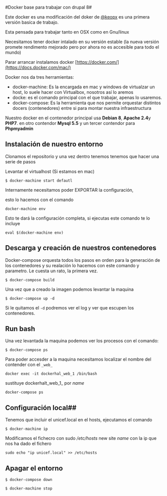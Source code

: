 #Docker base para trabajar con drupal 8#

Este docker es una modificación del doker de [@keopx](https://github.com/keopx) es una primera versión basíca de trabajo.

Esta pensada para trabajar tanto en OSX como en Gnu/linux

Necesitamos tener docker intalado en su versión estable (la nueva versión promete rendimento mejorado pero por ahora no es accesible para todo el mundo)

Parar arrancar instalamos docker  [https://docker.com/](https://docs.docker.com/mac/)

Docker nos da tres herramientas:

* docker-machine: Es la encargada en mac y windows de virtualzar un host, lo suele hacer con Virtualbox, nosotros así lo aremos
* docke: es el comando principal con el que trabajar, apenas lo usaremos.
* docker-compose: Es la herramienta que nos permite orquestar distintos docers (contenedores) entre si para montar nuestra infraestructura


Nuestro docker en el contenedor principal usa **Debian 8**, **Apache 2.4**y **PHP7**. en otro contendor **Mysql 5.5** y un tercer contendor para **Phpmyadmin**



## Instalación de nuestro entorno ##

Clonamos el repositorio y una vez dentro tenemos tenemos que hacer una serie de pasos

Levantar el virtualhost (Si estamos en mac)

`$ docker-machine start defautl`

Internamente necesitamos poder EXPORTAR la configuración,

esto lo hacemos con el comando

`docker-machine env`

Esto te dará la configuración completa, si ejecutas este comando te lo incluye

`eval $(docker-machine env)`


## Descarga y creación de nuestros contenedores ##

Docker-compose orquesta todos los pasos en orden para la generación de los contenedores y su realación lo hacemos con este comando y parametro. Le cuesta un rato, la primera vez.

`$ docker-compose build`

Una vez que a creado la imagen podemos levantar la maquina

`$ docker-compose up -d`

Si le quitamos el `-d` podremos ver el log y ver que escupen los contenedores.

## Run bash ##

Una vez levantada la maquina podemos ver los procesos con el comando:

`$ docker-compose ps`

Para poder accesder a la maquina necesitamos localizar el nombre del contender con el `_web_`

`docker exec -it dockerhal_web_1 /bin/bash`

sustituye  dockerhalt_web_1_ por  _name_  

`docker-compose ps`

## Configuración local##

Tenemos que incluir el unicef.local en el hosts, ejecutamos el comando

`$ docker-machine ip`

Modificamos el fichecro con sudo  _/etc/hosts_ new site _name_ con la ip que nos ha dado el fichero

`sudo echo "ip unicef.local" >> /etc/hosts`

## Apagar el entorno ##

`$ docker-compose down`

`$ docker-machine stop`
